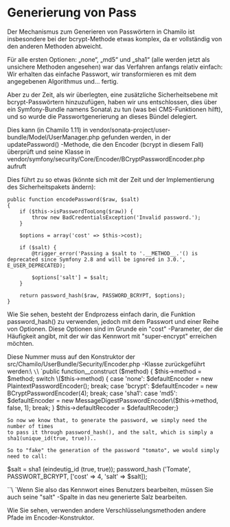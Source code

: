 # Generierung von Pass

Der Mechanismus zum Generieren von Passwörtern in Chamilo ist insbesondere bei der bcrypt-Methode etwas komplex, da er vollständig von den anderen Methoden abweicht.

Für alle ersten Optionen: „none“, „md5“ und „sha1“ \(alle werden jetzt als unsichere Methoden angesehen\) war das Verfahren anfangs relativ einfach: Wir erhalten das einfache Passwort, wir transformieren es mit dem angegebenen Algorithmus und... fertig.

Aber zu der Zeit, als wir überlegten, eine zusätzliche Sicherheitsebene mit bcrypt-Passwörtern hinzuzufügen, haben wir uns entschlossen, dies über ein Symfony-Bundle namens Sonata\ zu tun (was bei CMS-Funktionen hilft\), und so wurde die Passwortgenerierung an dieses Bündel delegiert.

Dies kann \(in Chamilo 1.11\) in vendor/sonata-project/user-bundle/Model/UserManager.php gefunden werden, in der updatePassword\(\) -Methode, die den Encoder \(bcrypt in diesem Fall\) überprüft und seine Klasse in vendor/symfony/security/Core/Encoder/BCryptPasswordEncoder.php aufruft

Dies führt zu so etwas \(könnte sich mit der Zeit und der Implementierung des Sicherheitspakets ändern\):

```text
public function encodePassword($raw, $salt)
{
    if ($this->isPasswordTooLong($raw)) {
        throw new BadCredentialsException('Invalid password.');
    }

    $options = array('cost' => $this->cost);

    if ($salt) {
        @trigger_error('Passing a $salt to '.__METHOD__.'() is deprecated since Symfony 2.8 and will be ignored in 3.0.', E_USER_DEPRECATED);

        $options['salt'] = $salt;
    }

    return password_hash($raw, PASSWORD_BCRYPT, $options);
}
```

Wie Sie sehen, besteht der Endprozess einfach darin, die Funktion password\_hash\(\) zu verwenden, jedoch mit dem Passwort und einer Reihe von Optionen. Diese Optionen sind im Grunde ein "cost" -Parameter, der die Häufigkeit angibt, mit der wir das Kennwort mit "super-encrypt" erreichen möchten.

Diese Nummer muss auf den Konstruktor der src/Chamilo/UserBundle/Security/Encoder.php -Klasse zurückgeführt werden:\ `\`\ `public function\_\_construct \($method\) { $this-&gt;method = $method; switch \($this-&gt;method\) { case 'none': $defaultEncoder = new PlaintextPasswordEncoder\(\); break; case 'bcrypt': $defaultEncoder = new BCryptPasswordEncoder\(4\); break; case 'sha1': case 'md5': $defaultEncoder = new MessageDigestPasswordEncoder\($this-&gt;method, false, 1\); break; } $this->defaultRecoder = $defaultRecoder;}

```text
So now we know that, to generate the password, we simply need the number of times
to pass it through password_hash(), and the salt, which is simply a sha1(unique_id(true, true))..

So to "fake" the generation of the password "tomato", we would simply need to call:
```

$salt = sha1 \(eindeutig\_id \(true, true\)\); password\_hash \('Tomate', PASSWORT\_BCRYPT, \['cost' => 4, 'salt' => $salt\]\);

\`\`\ `Wenn Sie also das Kennwort eines Benutzers bearbeiten, müssen Sie auch seine "salt" -Spalte in das neu generierte Salz bearbeiten.

Wie Sie sehen, verwenden andere Verschlüsselungsmethoden andere Pfade im Encoder-Konstruktor.
